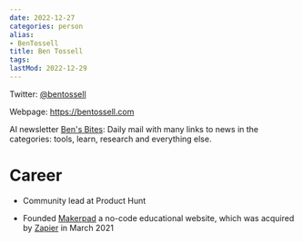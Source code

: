```yaml
---
date: 2022-12-27
categories: person
alias:
- BenTossell
title: Ben Tossell
tags:
lastMod: 2022-12-29
---
```

Twitter: [@bentossell](https://twitter.com/bentossell)

Webpage: https://bentossell.com

AI newsletter [Ben's Bites](https://bensbites.beehiiv.com): Daily mail with many links to news in the categories: tools, learn, research and everything else.

# Career

  + Community lead at Product Hunt

  + Founded [Makerpad](https://www.makerpad.co) a no-code educational website, which was acquired by [Zapier](https://zapier.com) in March 2021
